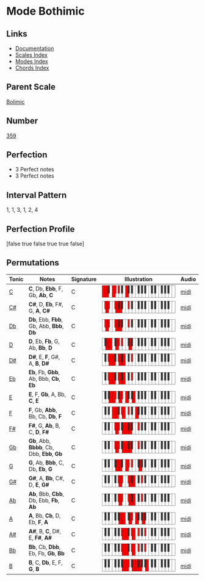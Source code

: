 # Mode Bothimic

## Links

- [Documentation](index.md)
- [Scales Index](Scales.md)
- [Modes Index](Modes.md)
- [Chords Index](Chords.md)

## Parent Scale

[Bolimic](ScaleBolimic.md)

## Number

[359](https://ianring.com/musictheory/scales/359)

## Perfection

- 3 Perfect notes
- 3 Perfect notes

## Interval Pattern

1, 1, 3, 1, 2, 4

## Perfection Profile

[false true false true true false]

## Permutations

| Tonic | Notes | Signature | Illustration | Audio |
|-------|-------|-----------|--------------|-------|
| [C](ModeCNaturalBothimic.md) | **C**, Db, **Ebb**, F, Gb, **Ab**, **C** | C | ![CNaturalBothimic](ModeCNaturalBothimic.png) | [midi](https://github.com/edipermadi/music/blob/main/docs/ModeCNaturalBothimic.mid?raw=true) |
| [C#](ModeCSharpBothimic.md) | **C#**, D, **Eb**, F#, G, **A**, **C#** | C | ![CSharpBothimic](ModeCSharpBothimic.png) | [midi](https://github.com/edipermadi/music/blob/main/docs/ModeCSharpBothimic.mid?raw=true) |
| [Db](ModeDFlatBothimic.md) | **Db**, Ebb, **Fbb**, Gb, Abb, **Bbb**, **Db** | C | ![DFlatBothimic](ModeDFlatBothimic.png) | [midi](https://github.com/edipermadi/music/blob/main/docs/ModeDFlatBothimic.mid?raw=true) |
| [D](ModeDNaturalBothimic.md) | **D**, Eb, **Fb**, G, Ab, **Bb**, **D** | C | ![DNaturalBothimic](ModeDNaturalBothimic.png) | [midi](https://github.com/edipermadi/music/blob/main/docs/ModeDNaturalBothimic.mid?raw=true) |
| [D#](ModeDSharpBothimic.md) | **D#**, E, **F**, G#, A, **B**, **D#** | C | ![DSharpBothimic](ModeDSharpBothimic.png) | [midi](https://github.com/edipermadi/music/blob/main/docs/ModeDSharpBothimic.mid?raw=true) |
| [Eb](ModeEFlatBothimic.md) | **Eb**, Fb, **Gbb**, Ab, Bbb, **Cb**, **Eb** | C | ![EFlatBothimic](ModeEFlatBothimic.png) | [midi](https://github.com/edipermadi/music/blob/main/docs/ModeEFlatBothimic.mid?raw=true) |
| [E](ModeENaturalBothimic.md) | **E**, F, **Gb**, A, Bb, **C**, **E** | C | ![ENaturalBothimic](ModeENaturalBothimic.png) | [midi](https://github.com/edipermadi/music/blob/main/docs/ModeENaturalBothimic.mid?raw=true) |
| [F](ModeFNaturalBothimic.md) | **F**, Gb, **Abb**, Bb, Cb, **Db**, **F** | C | ![FNaturalBothimic](ModeFNaturalBothimic.png) | [midi](https://github.com/edipermadi/music/blob/main/docs/ModeFNaturalBothimic.mid?raw=true) |
| [F#](ModeFSharpBothimic.md) | **F#**, G, **Ab**, B, C, **D**, **F#** | C | ![FSharpBothimic](ModeFSharpBothimic.png) | [midi](https://github.com/edipermadi/music/blob/main/docs/ModeFSharpBothimic.mid?raw=true) |
| [Gb](ModeGFlatBothimic.md) | **Gb**, Abb, **Bbbb**, Cb, Dbb, **Ebb**, **Gb** | C | ![GFlatBothimic](ModeGFlatBothimic.png) | [midi](https://github.com/edipermadi/music/blob/main/docs/ModeGFlatBothimic.mid?raw=true) |
| [G](ModeGNaturalBothimic.md) | **G**, Ab, **Bbb**, C, Db, **Eb**, **G** | C | ![GNaturalBothimic](ModeGNaturalBothimic.png) | [midi](https://github.com/edipermadi/music/blob/main/docs/ModeGNaturalBothimic.mid?raw=true) |
| [G#](ModeGSharpBothimic.md) | **G#**, A, **Bb**, C#, D, **E**, **G#** | C | ![GSharpBothimic](ModeGSharpBothimic.png) | [midi](https://github.com/edipermadi/music/blob/main/docs/ModeGSharpBothimic.mid?raw=true) |
| [Ab](ModeAFlatBothimic.md) | **Ab**, Bbb, **Cbb**, Db, Ebb, **Fb**, **Ab** | C | ![AFlatBothimic](ModeAFlatBothimic.png) | [midi](https://github.com/edipermadi/music/blob/main/docs/ModeAFlatBothimic.mid?raw=true) |
| [A](ModeANaturalBothimic.md) | **A**, Bb, **Cb**, D, Eb, **F**, **A** | C | ![ANaturalBothimic](ModeANaturalBothimic.png) | [midi](https://github.com/edipermadi/music/blob/main/docs/ModeANaturalBothimic.mid?raw=true) |
| [A#](ModeASharpBothimic.md) | **A#**, B, **C**, D#, E, **F#**, **A#** | C | ![ASharpBothimic](ModeASharpBothimic.png) | [midi](https://github.com/edipermadi/music/blob/main/docs/ModeASharpBothimic.mid?raw=true) |
| [Bb](ModeBFlatBothimic.md) | **Bb**, Cb, **Dbb**, Eb, Fb, **Gb**, **Bb** | C | ![BFlatBothimic](ModeBFlatBothimic.png) | [midi](https://github.com/edipermadi/music/blob/main/docs/ModeBFlatBothimic.mid?raw=true) |
| [B](ModeBNaturalBothimic.md) | **B**, C, **Db**, E, F, **G**, **B** | C | ![BNaturalBothimic](ModeBNaturalBothimic.png) | [midi](https://github.com/edipermadi/music/blob/main/docs/ModeBNaturalBothimic.mid?raw=true) |
